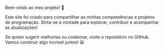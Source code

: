 Bem-vindo ao meu projeto! 🚀

Este site foi criado para compartilhar as minhas competeências e projetos de programação. Sinta-se à vontade para explorar, contribuir e acompanhar as atualizações!

Se quiser sugerir melhorias ou colaborar, visite o repositório no GitHub. Vamos construir algo incrível juntos! 😃
